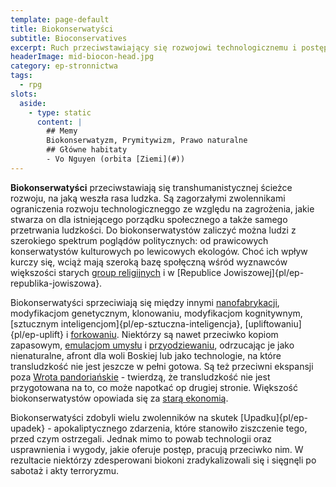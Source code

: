 ```yaml
---
template: page-default
title: Biokonserwatyści
subtitle: Bioconservatives
excerpt: Ruch przeciwstawiający się rozwojowi technologicznemu i postępom transhumanizmu 
headerImage: mid-biocon-head.jpg
category: ep-stronnictwa
tags:
  - rpg
slots:
  aside:
    - type: static
      content: |
        ## Memy
        Biokonserwatyzm, Prymitywizm, Prawo naturalne
        ## Główne habitaty
        - Vo Nguyen (orbita [Ziemi](#))
---
```

**Biokonserwatyści** przeciwstawiają się transhumanistycznej ścieżce rozwoju, na jaką weszła rasa ludzka. Są zagorzałymi zwolennikami ograniczenia rozwoju technologiczneggo ze względu na zagrożenia, jakie stwarza on dla istniejącego porządku społecznego a także samego przetrwania ludzkości. Do biokonserwatystów zaliczyć można ludzi z szerokiego spektrum poglądów politycznych: od prawicowych konserwatystów kulturowych po lewicowych ekologów. Choć ich wpływ kurczy się, wciąż mają szeroką bazę społęczną wśród wyznawców większości starych [group religijnych](#) i w [Republice Jowiszowej]{pl/ep-republika-jowiszowa}.

Biokonserwatyści sprzeciwiają się między innymi [nanofabrykacji](#), modyfikacjom genetycznym, klonowaniu, modyfikacjom kognitywnym, [sztucznym inteligencjom]{pl/ep-sztuczna-inteligencja}, [upliftowaniu]{pl/ep-uplift} i [forkowaniu](#). Niektórzy są nawet przeciwko kopiom zapasowym, [emulacjom umysłu](#) i [przyodziewaniu](#), odrzucając je jako nienaturalne, afront dla woli Boskiej lub jako technologie, na które transludzkość nie jest jeszcze w pełni gotowa. Są też przeciwni ekspansji poza [Wrota pandoriańskie](#) - twierdzą, że transludzkość nie jest przygotowana na to, co może napotkać op drugiej stronie. Większość biokonserwatystów opowiada się za [starą ekonomią](#).

Biokonserwatyści zdobyli wielu zwolenników na skutek [Upadku]{pl/ep-upadek} - apokaliptycznego zdarzenia, które stanowiło ziszczenie tego, przed czym ostrzegali. Jednak mimo to powab technologii oraz usprawnienia i wygody, jakie oferuje postęp, pracują przeciwko nim. W rezultacie niektórzy zdesperowani biokoni zradykalizowali się i sięgnęli po sabotaż i akty terroryzmu.
